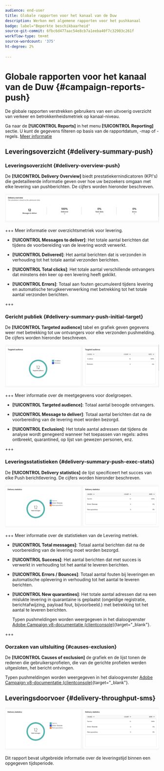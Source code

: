 ```yaml
---
audience: end-user
title: Globale rapporten voor het kanaal van de Duw
description: Werken met algemene rapporten voor het pushkanaal
badge: label="Beperkte beschikbaarheid"
source-git-commit: 6fbc6d477aac54e8cb7a1eeba40f7c32903c261f
workflow-type: tm+mt
source-wordcount: '375'
ht-degree: 2%

---
```


# Globale rapporten voor het kanaal van de Duw {#campaign-reports-push}

De globale rapporten verstrekken gebruikers van een uitvoerig overzicht van verkeer en betrokkenheidsmetriek op kanaal-niveau.

Ga naar de **[!UICONTROL Reports]** in het menu **[!UICONTROL Reporting]** sectie. U kunt de gegevens filteren op basis van de rapportdatum, -map of -regels. [Meer informatie](global-reports.md)

## Leveringsoverzicht {#delivery-summary-push}

### Leveringsoverzicht {#delivery-overview-push}

De **[!UICONTROL Delivery Overview]** biedt prestatiekernindicatoren (KPI&#39;s) die gedetailleerde informatie geven over hoe uw bezoekers omgaan met elke levering van pushberichten. De cijfers worden hieronder beschreven.

![](assets/global_report_push_delivery_overview.png)

+++ Meer informatie over overzichtsmetriek voor levering.

* **[!UICONTROL Messages to deliver]**: Het totale aantal berichten dat tijdens de voorbereiding van de levering wordt verwerkt.

* **[!UICONTROL Delivered]**: Het aantal berichten dat is verzonden in verhouding tot het totale aantal verzonden berichten.

* **[!UICONTROL Total clicks]**: Het totale aantal verschillende ontvangers dat minstens één keer op een levering heeft geklikt.

* **[!UICONTROL Errors]**: Totaal aan fouten gecumuleerd tijdens levering en automatische terugkeerverwerking met betrekking tot het totale aantal verzonden berichten.

+++

### Gericht publiek {#delivery-summary-push-initial-target}

De **[!UICONTROL Targeted audience]** tabel en grafiek geven gegevens weer met betrekking tot uw ontvangers voor elke verzonden pushmelding. De cijfers worden hieronder beschreven.

![](assets/global_report_push_targeted_audience.png)

+++ Meer informatie over de meetgegevens voor doelgroepen.

* **[!UICONTROL Targeted audience]**: Totaal aantal beoogde ontvangers.

* **[!UICONTROL Message to deliver]**: Totaal aantal berichten dat na de voorbereiding van de levering moet worden bezorgd.

* **[!UICONTROL Exclusion]**: Het totale aantal adressen dat tijdens de analyse wordt genegeerd wanneer het toepassen van regels: adres ontbreekt, quarantined, op lijst van gewezen personen, enz.

+++

### Leveringsstatistieken {#delivery-summary-push-exec-stats}

De **[!UICONTROL Delivery statistics]** de lijst specificeert het succes van elke Push berichtlevering. De cijfers worden hieronder beschreven.

![](assets/global_report_push_delivery_statistics.png)

+++ Meer informatie over de statistieken van de Levering metriek.

* **[!UICONTROL Total messages]**: Totaal aantal berichten dat na de voorbereiding van de levering moet worden bezorgd.

* **[!UICONTROL Success]**: Het aantal berichten dat met succes is verwerkt in verhouding tot het aantal te leveren berichten.

* **[!UICONTROL Errors / Bounces]**: Totaal aantal fouten bij leveringen en automatische oplevering in verhouding tot het aantal te leveren berichten.

* **[!UICONTROL New quarantines]**: Het totale aantal adressen dat na een mislukte levering in quarantaine is geplaatst (ongeldige registratie, berichtafwijzing, payload fout, bijvoorbeeld.) met betrekking tot het aantal te leveren berichten.

  Typen pushmeldingen worden weergegeven in het dialoogvenster [Adobe Campaign v8-documentatie (clientconsole)](https://experienceleague.adobe.com/docs/campaign/campaign-v8/send/failures/delivery-failures.html#push-error-types){target="_blank"}.

+++

### Oorzaken van uitsluiting {#causes-exclusion}

De **[!UICONTROL Causes of exclusion]** de grafiek en de lijst tonen de redenen die gebruikersprofielen, die van de gerichte profielen werden uitgesloten, het bericht ontvingen.

Typen pushmeldingen worden weergegeven in het dialoogvenster [Adobe Campaign v8-documentatie (clientconsole)](https://experienceleague.adobe.com/docs/campaign/campaign-v8/send/failures/delivery-failures.html#push-error-types){target="_blank"}.

## Leveringsdoorvoer {#delivery-throughput-sms}

![](assets/global_report_push_delivery_statistics.png)

Dit rapport bevat uitgebreide informatie over de leveringstijd binnen een opgegeven tijdsperiode.


